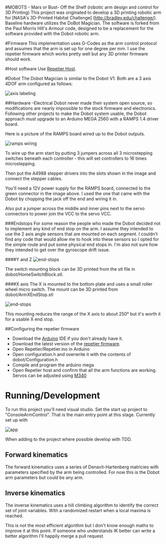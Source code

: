 #MOBOTS - Mars or Bust- Off the Shelf (robotic arm design and control for 3D Printing) 
This project was originated to develop a 3D printing robotic arm for [NASA's 3D-Printed Habitat Challenge] (http://bradley.edu/challenge/). Baseline hardware utilizes the DoBot Magician. The software is forked from the Paul Morris Hill's Armour code, designed to be a replacement for the software provided with the Dobot robotic arm.

#Firmware
This implementation uses G-Codes as the arm control protocol and assumes that the arm is set up for one degree per mm.
I use the repetier firmware which works pretty well but any 3D printer firmware should work.

#Host software
Use [Repetier Host](http://www.repetier.com/download-now/).

#Dobot
The Dobot Magician is similar to the Dobot V1. Both are a 3 axis 4DOF arm configured as follows:

![axis labeling](documentation/axis-labeling-with-angles.png)

##Hardware -Electrical
Dobot never made their system open source, so modifications are nearly impossible to the stock firmware and electronics.  Following other projects to make the Dobot system usable, the Dobot approach must upgrade to an Arduino MEGA 2560 with a RAMPS 1.4 driver board.

Here is a picture of the RAMPS board wired up to the Dobot outputs.

![ramps wiring](documentation/ramps-wiring.jpg)

To wire up the arm start by putting 3 jumpers across all 3 microstepping switches beneath each controller - this will set controllers to 16 times microstepping.

Then put the A4988 stepper drivers into the slots shown in the image and connect the stepper cables.

You'll need a 12V power supply for the RAMPS board, connected to the green connector in the image above. I used the one that came with the Dobot by chopping the jack off the end and wiring it in.

Also put a jumper across the middle and inner pins next to the servo connectors to power join the VCC to the servo VCC.

###Endstops
For some reason the people who made the Dobot decided not to implement any kind of end stop on the arm. I assume they intended to use the 2 axis angle sensors that are mounted on each segment. I couldn't find any code that would allow me to hook into these sensors so I opted for the simple route and put some physical end stops in. I'm also not sure how they intended to get over the gyroscope drift issue.

####Y and Z
![end-stops](documentation/end-stop-block.jpg)

The switch mounting block can be 3D printed from the stl file in dobot/HomeSwitchBlock.stl.

####X axis
The X is mounted to the bottom plate and uses a small roller wheel micro switch. The mount can be 3D printed from dobot/ArmXEndStop.stl

![end-stops](documentation/x-end-stop.jpg)

This mounting reduces the range of the X axis to about 250&deg; but it's worth it for a usable X end stop.

##Configuring the repetier firmware
- Download the [Arduino](https://www.arduino.cc/) IDE if you don't already have it.
- Download the latest version of the [repetier firmware](http://www.repetier.com/documentation/repetier-firmware/).
- Open Repetier/Repetier.ino in Arduino
- Open configuration.h and overwrite it with the contents of dobot/Configuration.h
- Compile and program the arduino mega
- Open Repetier host and confirm that all the arm functions are working. Servos can be adjusted using [M340](http://reprap.org/wiki/Gcode#M340:_Control_the_servos)

# Running/Development
To run this project you'll need visual studio. Set the start up project to "ConsoleArmControl". That is the main entry point at this stage.
Currently set up with

![app](documentation/screenshot.png)

When adding to the project where possible develop with TDD.

## Forward kinematics
The forward kinematics uses a series of Denavit-Hartenberg matricies with parameters specified by the arm being controlled. For now this is the Dobot arm parameters but could be any arm.
## Inverse kinematics
The inverse kinematics uses a hill climbing algorithm to identify the correct set of joint variables. With a randomized restart when a local maxima is reached.

This is not the most efficient algorithm but I don't know enough maths to improve it at this point. If someone who understands IK better can write a better algorithm I'll happily merge a pull request.
